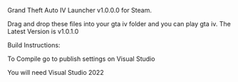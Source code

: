 Grand Theft Auto IV Launcher v1.0.0.0 for Steam.

Drag and drop these files into your gta iv folder and you can play gta iv.
The Latest Version is v1.0.1.0

Build Instructions:

To Compile go to publish settings on Visual Studio

You will need Visual Studio 2022